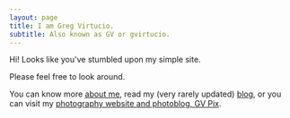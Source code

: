 ```yaml
---
layout: page
title: I am Greg Virtucio.
subtitle: Also known as GV or gvirtucio.
---
```


Hi! Looks like you've stumbled upon my simple site. 

Please feel free to look around. 

You can know more [about me](/about), read my (very rarely updated) [blog](/updates), or you can visit my [photography website and photoblog, GV Pix](https://gvpix.com).
